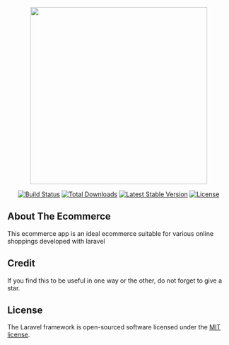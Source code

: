 <p align="center"><a href="https://sleepy-woodland-37644.herokuapp.com/" target="_blank"><img src="https://www.google.com/url?sa=i&url=https%3A%2F%2Fwww.istockphoto.com%2Fphotos%2Fe-commerce&psig=AOvVaw2DQaArR1hpQ_Z7HyseRGky&ust=1644118313705000&source=images&cd=vfe&ved=0CAsQjRxqFwoTCPij1ZHQ5_UCFQAAAAAdAAAAABAJ" width="400"></a></p>

<p align="center">
<a href="https://travis-ci.org/laravel/framework"><img src="https://travis-ci.org/laravel/framework.svg" alt="Build Status"></a>
<a href="https://packagist.org/packages/laravel/framework"><img src="https://img.shields.io/packagist/dt/laravel/framework" alt="Total Downloads"></a>
<a href="https://packagist.org/packages/laravel/framework"><img src="https://img.shields.io/packagist/v/laravel/framework" alt="Latest Stable Version"></a>
<a href="https://packagist.org/packages/laravel/framework"><img src="https://img.shields.io/packagist/l/laravel/framework" alt="License"></a>
</p>

## About The Ecommerce

This ecommerce app is an ideal ecommerce suitable for various online shoppings developed with laravel

## Credit

If you find this to be useful in one way or the other, do not forget to give a star.

## License

The Laravel framework is open-sourced software licensed under the [MIT license](https://opensource.org/licenses/MIT).
